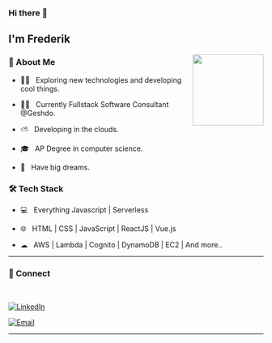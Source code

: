 ### Hi there 👋<h2> I'm Frederik</h2>

<img align='right' src="https://media-exp1.licdn.com/dms/image/C5603AQHdYnL5SGom-Q/profile-displayphoto-shrink_200_200/0?e=1609977600&v=beta&t=djH86uutI7KH81yAa2l4RZ517f2aB6fn5oFh7yUJPYY" width="140">

<h3>👦 About Me </h3>



- 👨‍🔬 &nbsp; Exploring new technologies and developing cool things.

- 👷‍♂️ &nbsp; Currently Fullstack Software Consultant @Geshdo.

- ⛅ &nbsp; Developing in the clouds.

- 🎓 &nbsp; AP Degree in computer science.

- 🌱 &nbsp; Have big dreams.


<h3>🛠 Tech Stack</h3>

- 💻 &nbsp; Everything Javascript | Serverless

- 🌐 &nbsp; HTML | CSS | JavaScript | ReactJS | Vue.js

- ☁ &nbsp; AWS | Lambda | Cognito | DynamoDB | EC2 | And more..



<hr>



<h3> 🤝 Connect </h3>

<br>



<p align="center">

<a href="https://www.linkedin.com/in/frederik-%C3%B8stergaard-553035167"><img alt="LinkedIn" src="https://img.shields.io/badge/LinkedIn-Frederik%20Østergaard-blue?style=flat-square&logo=linkedin"></a>

<a href="mailto:fkoefkoe@live.dk"><img alt="Email" src="https://img.shields.io/badge/Email-fkoefkoe@live.dk-blue?style=flat-square&logo=gmail"></a>

</p>


<hr>
